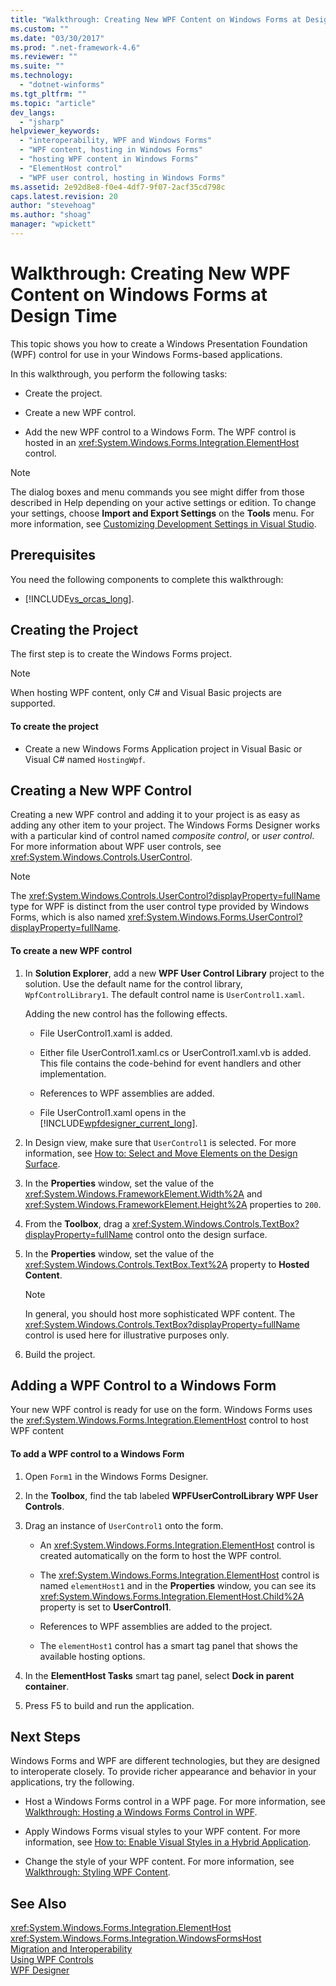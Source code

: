 ```yaml
---
title: "Walkthrough: Creating New WPF Content on Windows Forms at Design Time | Microsoft Docs"
ms.custom: ""
ms.date: "03/30/2017"
ms.prod: ".net-framework-4.6"
ms.reviewer: ""
ms.suite: ""
ms.technology: 
  - "dotnet-winforms"
ms.tgt_pltfrm: ""
ms.topic: "article"
dev_langs: 
  - "jsharp"
helpviewer_keywords: 
  - "interoperability, WPF and Windows Forms"
  - "WPF content, hosting in Windows Forms"
  - "hosting WPF content in Windows Forms"
  - "ElementHost control"
  - "WPF user control, hosting in Windows Forms"
ms.assetid: 2e92d8e8-f0e4-4df7-9f07-2acf35cd798c
caps.latest.revision: 20
author: "stevehoag"
ms.author: "shoag"
manager: "wpickett"
---
```

# Walkthrough: Creating New WPF Content on Windows Forms at Design Time
This topic shows you how to create a Windows Presentation Foundation (WPF) control for use in your Windows Forms-based applications.  
  
 In this walkthrough, you perform the following tasks:  
  
-   Create the project.  
  
-   Create a new WPF control.  
  
-   Add the new WPF control to a Windows Form. The WPF control is hosted in an <xref:System.Windows.Forms.Integration.ElementHost> control.  
  
> [!NOTE]
>  The dialog boxes and menu commands you see might differ from those described in Help depending on your active settings or edition. To change your settings, choose **Import and Export Settings** on the **Tools** menu. For more information, see [Customizing Development Settings in Visual Studio](http://msdn.microsoft.com/en-us/22c4debb-4e31-47a8-8f19-16f328d7dcd3).  
  
## Prerequisites  
 You need the following components to complete this walkthrough:  
  
-   [!INCLUDE[vs_orcas_long](../../../../includes/vs-orcas-long-md.md)].  
  
## Creating the Project  
 The first step is to create the Windows Forms project.  
  
> [!NOTE]
>  When hosting WPF content, only C# and Visual Basic projects are supported.  
  
#### To create the project  
  
-   Create a new Windows Forms Application project in Visual Basic or Visual C# named `HostingWpf`.  
  
## Creating a New WPF Control  
 Creating a new WPF control and adding it to your project is as easy as adding any other item to your project. The Windows Forms Designer works with a particular kind of control named *composite control*, or *user control*. For more information about WPF user controls, see <xref:System.Windows.Controls.UserControl>.  
  
> [!NOTE]
>  The <xref:System.Windows.Controls.UserControl?displayProperty=fullName> type for WPF is distinct from the user control type provided by Windows Forms, which is also named <xref:System.Windows.Forms.UserControl?displayProperty=fullName>.  
  
#### To create a new WPF control  
  
1.  In **Solution Explorer**, add a new **WPF User Control Library** project to the solution. Use the default name for the control library, `WpfControlLibrary1`. The default control name is `UserControl1.xaml`.  
  
     Adding the new control has the following effects.  
  
    -   File UserControl1.xaml is added.  
  
    -   Either file UserControl1.xaml.cs or UserControl1.xaml.vb is added. This file contains the code-behind for event handlers and other implementation.  
  
    -   References to WPF assemblies are added.  
  
    -   File UserControl1.xaml opens in the [!INCLUDE[wpfdesigner_current_long](../../../../includes/wpfdesigner-current-long-md.md)].  
  
2.  In Design view, make sure that `UserControl1` is selected. For more information, see [How to: Select and Move Elements on the Design Surface](http://msdn.microsoft.com/en-us/54cb70b6-b35b-46e4-a0cc-65189399c474).  
  
3.  In the **Properties** window, set the value of the <xref:System.Windows.FrameworkElement.Width%2A> and <xref:System.Windows.FrameworkElement.Height%2A> properties to `200`.  
  
4.  From the **Toolbox**, drag a <xref:System.Windows.Controls.TextBox?displayProperty=fullName> control onto the design surface.  
  
5.  In the **Properties** window, set the value of the <xref:System.Windows.Controls.TextBox.Text%2A> property to **Hosted Content**.  
  
    > [!NOTE]
    >  In general, you should host more sophisticated WPF content. The <xref:System.Windows.Controls.TextBox?displayProperty=fullName> control is used here for illustrative purposes only.  
  
6.  Build the project.  
  
## Adding a WPF Control to a Windows Form  
 Your new WPF control is ready for use on the form. Windows Forms uses the <xref:System.Windows.Forms.Integration.ElementHost> control to host WPF content  
  
#### To add a WPF control to a Windows Form  
  
1.  Open `Form1` in the Windows Forms Designer.  
  
2.  In the **Toolbox**, find the tab labeled **WPFUserControlLibrary WPF User Controls**.  
  
3.  Drag an instance of `UserControl1` onto the form.  
  
    -   An <xref:System.Windows.Forms.Integration.ElementHost> control is created automatically on the form to host the WPF control.  
  
    -   The <xref:System.Windows.Forms.Integration.ElementHost> control is named `elementHost1` and in the **Properties** window, you can see its <xref:System.Windows.Forms.Integration.ElementHost.Child%2A> property is set to **UserControl1**.  
  
    -   References to WPF assemblies are added to the project.  
  
    -   The `elementHost1` control has a smart tag panel that shows the available hosting options.  
  
4.  In the **ElementHost Tasks** smart tag panel, select **Dock in parent container**.  
  
5.  Press F5 to build and run the application.  
  
## Next Steps  
 Windows Forms and WPF are different technologies, but they are designed to interoperate closely. To provide richer appearance and behavior in your applications, try the following.  
  
-   Host a Windows Forms control in a WPF page. For more information, see [Walkthrough: Hosting a Windows Forms Control in WPF](../../../../docs/framework/wpf/advanced/walkthrough-hosting-a-windows-forms-control-in-wpf.md).  
  
-   Apply Windows Forms visual styles to your WPF content. For more information, see [How to: Enable Visual Styles in a Hybrid Application](../../../../docs/framework/wpf/advanced/how-to-enable-visual-styles-in-a-hybrid-application.md).  
  
-   Change the style of your WPF content. For more information, see [Walkthrough: Styling WPF Content](../../../../docs/framework/winforms/advanced/walkthrough-styling-wpf-content.md).  
  
## See Also  
 <xref:System.Windows.Forms.Integration.ElementHost>   
 <xref:System.Windows.Forms.Integration.WindowsFormsHost>   
 [Migration and Interoperability](../../../../docs/framework/wpf/advanced/migration-and-interoperability.md)   
 [Using WPF Controls](../../../../docs/framework/winforms/advanced/using-wpf-controls.md)   
 [WPF Designer](http://msdn.microsoft.com/en-us/c6c65214-8411-4e16-b254-163ed4099c26)